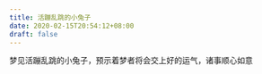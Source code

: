 ```yaml
---
title: 活蹦乱跳的小兔子
date: 2020-02-15T20:54:12+08:00
draft: false
---
```


梦见活蹦乱跳的小兔子，预示着梦者将会交上好的运气，诸事顺心如意